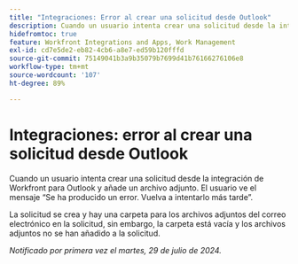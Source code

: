 ```yaml
---
title: "Integraciones: Error al crear una solicitud desde Outlook"
description: Cuando un usuario intenta crear una solicitud desde la integración de Workfront para Outlook y añade un archivo adjunto. El usuario ve el mensaje 'Se ha producido un error'. Inténtelo de nuevo más tarde.
hidefromtoc: true
feature: Workfront Integrations and Apps, Work Management
exl-id: cd7e5de2-eb82-4cb6-a8e7-ed59b120fffd
source-git-commit: 75149041b3a9b35079b7699d41b76166276106e8
workflow-type: tm+mt
source-wordcount: '107'
ht-degree: 89%

---
```


# Integraciones: error al crear una solicitud desde Outlook

Cuando un usuario intenta crear una solicitud desde la integración de Workfront para Outlook y añade un archivo adjunto. El usuario ve el mensaje “Se ha producido un error. Vuelva a intentarlo más tarde”.

La solicitud se crea y hay una carpeta para los archivos adjuntos del correo electrónico en la solicitud, sin embargo, la carpeta está vacía y los archivos adjuntos no se han añadido a la solicitud.

_Notificado por primera vez el martes, 29 de julio de 2024._
